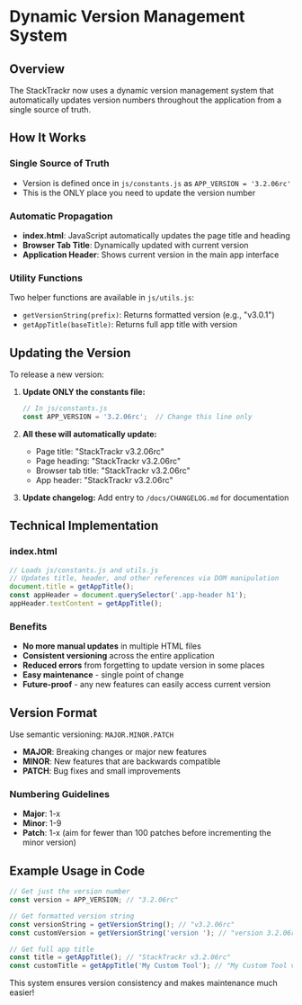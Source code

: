 # Dynamic Version Management System

## Overview 

The StackTrackr now uses a dynamic version management system that automatically updates version numbers throughout the application from a single source of truth.

## How It Works

### Single Source of Truth
- Version is defined once in `js/constants.js` as `APP_VERSION = '3.2.06rc'`
- This is the ONLY place you need to update the version number

### Automatic Propagation
- **index.html**: JavaScript automatically updates the page title and heading
- **Browser Tab Title**: Dynamically updated with current version
- **Application Header**: Shows current version in the main app interface

### Utility Functions
Two helper functions are available in `js/utils.js`:
- `getVersionString(prefix)`: Returns formatted version (e.g., "v3.0.1")
- `getAppTitle(baseTitle)`: Returns full app title with version

## Updating the Version

To release a new version:

1. **Update ONLY the constants file:**
   ```javascript
   // In js/constants.js
   const APP_VERSION = '3.2.06rc';  // Change this line only
   ```

2. **All these will automatically update:**
   - Page title: "StackTrackr v3.2.06rc"
   - Page heading: "StackTrackr v3.2.06rc"
   - Browser tab title: "StackTrackr v3.2.06rc"
   - App header: "StackTrackr v3.2.06rc"

3. **Update changelog:** Add entry to `/docs/CHANGELOG.md` for documentation

## Technical Implementation

### index.html
```javascript
// Loads js/constants.js and utils.js
// Updates title, header, and other references via DOM manipulation
document.title = getAppTitle();
const appHeader = document.querySelector('.app-header h1');
appHeader.textContent = getAppTitle();
```

### Benefits
- **No more manual updates** in multiple HTML files
- **Consistent versioning** across the entire application
- **Reduced errors** from forgetting to update version in some places
- **Easy maintenance** - single point of change
- **Future-proof** - any new features can easily access current version

## Version Format
Use semantic versioning: `MAJOR.MINOR.PATCH`
- **MAJOR**: Breaking changes or major new features
- **MINOR**: New features that are backwards compatible
- **PATCH**: Bug fixes and small improvements

### Numbering Guidelines
- **Major**: 1-x
- **Minor**: 1-9
- **Patch**: 1-x (aim for fewer than 100 patches before incrementing the minor version)

## Example Usage in Code
```javascript
// Get just the version number
const version = APP_VERSION; // "3.2.06rc"

// Get formatted version string
const versionString = getVersionString(); // "v3.2.06rc"
const customVersion = getVersionString('version '); // "version 3.2.06rc"

// Get full app title
const title = getAppTitle(); // "StackTrackr v3.2.06rc"
const customTitle = getAppTitle('My Custom Tool'); // "My Custom Tool v3.2.06rc"
```

This system ensures version consistency and makes maintenance much easier!
